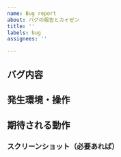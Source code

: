 ```yaml
---
name: Bug report
about: バグの報告とカイゼン
title: ''
labels: bug
assignees: ''

---
```


## バグ内容

## 発生環境・操作

## 期待される動作

### スクリーンショット（必要あれば）

